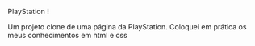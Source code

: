 PlayStation !

Um projeto clone de uma página da PlayStation. Coloquei em prática os meus conhecimentos em html e css
